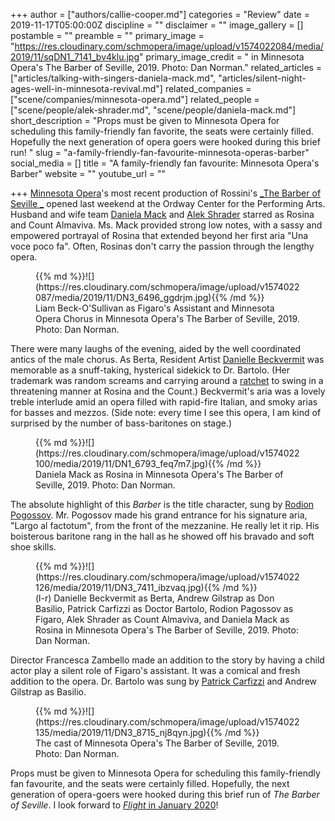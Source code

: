+++
author = ["authors/callie-cooper.md"]
categories = "Review"
date = 2019-11-17T05:00:00Z
discipline = ""
disclaimer = ""
image_gallery = []
postamble = ""
preamble = ""
primary_image = "https://res.cloudinary.com/schmopera/image/upload/v1574022084/media/2019/11/sqDN1_7141_bv4klu.jpg"
primary_image_credit = " in Minnesota Opera's The Barber of Seville, 2019. Photo: Dan Norman."
related_articles = ["articles/talking-with-singers-daniela-mack.md", "articles/silent-night-ages-well-in-minnesota-revival.md"]
related_companies = ["scene/companies/minnesota-opera.md"]
related_people = ["scene/people/alek-shrader.md", "scene/people/daniela-mack.md"]
short_description = "Props must be given to Minnesota Opera for scheduling this family-friendly fan favorite, the seats were certainly filled. Hopefully the next generation of opera goers were hooked during this brief run! "
slug = "a-family-friendly-fan-favourite-minnesota-operas-barber"
social_media = []
title = "A family-friendly fan favourite: Minnesota Opera's Barber"
website = ""
youtube_url = ""

+++
[Minnesota Opera](/scene/companies/minnesota-opera/)'s most recent production of Rossini's [_The Barber of Seville _](https://mnopera.org/season/2019-2020/the-barber-of-seville/) opened last weekend at the Ordway Center for the Performing Arts. Husband and wife team [Daniela Mack](/talking-with-singers-daniela-mack/) and [Alek Shrader](/scene/people/alek-shrader/) starred as Rosina and Count Almaviva. Ms. Mack provided strong low notes, with a sassy and empowered portrayal of Rosina that extended beyond her first aria "Una voce poco fa".  Often, Rosinas don't carry the passion through the lengthy opera.

<figure data-type="image">{{% md %}}![](https://res.cloudinary.com/schmopera/image/upload/v1574022087/media/2019/11/DN3_6496_ggdrjm.jpg){{% /md %}}

<figcaption>Liam Beck-O'Sullivan as Figaro's Assistant and Minnesota Opera Chorus in Minnesota Opera's The Barber of Seville, 2019. Photo: Dan Norman.</figcaption>  
</figure>

There were many laughs of the evening, aided by the well coordinated antics of the male chorus. As Berta, Resident Artist [Danielle Beckvermit](https://mnopera.org/biography/danielle-beckvermit/) was memorable as a snuff-taking, hysterical sidekick to Dr. Bartolo. (Her trademark was random screams and carrying around a [ratchet](https://en.wikipedia.org/wiki/Ratchet_(instrument)) to swing in a threatening manner at Rosina and the Count.) Beckvermit's aria was a lovely treble interlude amid an opera filled with rapid-fire Italian, and smoky arias for basses and mezzos. (Side note: every time I see this opera, I am kind of surprised by the number of bass-baritones on stage.)

<figure data-type="image">{{% md %}}![](https://res.cloudinary.com/schmopera/image/upload/v1574022100/media/2019/11/DN1_6793_feq7m7.jpg){{% /md %}}

<figcaption>Daniela Mack as Rosina in Minnesota Opera's The Barber of Seville, 2019. Photo: Dan Norman.</figcaption>  
</figure>

The absolute highlight of this _Barber_ is the title character, sung by [Rodion Pogossov](/scene/people/rodion-pogossov/). Mr. Pogossov made his grand entrance for his signature aria, "Largo al factotum", from the front of the mezzanine. He really let it rip. His boisterous baritone rang in the hall as he showed off his bravado and soft shoe skills.

<figure data-type="image">{{% md %}}![](https://res.cloudinary.com/schmopera/image/upload/v1574022126/media/2019/11/DN3_7411_ibzvaq.jpg){{% /md %}}

<figcaption>(l-r) Danielle Beckvermit as Berta, Andrew Gilstrap as Don Basilio, Patrick Carfizzi as Doctor Bartolo, Rodion Pagossov as Figaro, Alek Shrader as Count Almaviva, and Daniela Mack as Rosina in Minnesota Opera's The Barber of Seville, 2019. Photo: Dan Norman.</figcaption>  
</figure>

Director Francesca Zambello made an addition to the story by having a child actor play a silent role of Figaro's assistant. It was a comical and fresh addition to the opera. Dr. Bartolo was sung by [Patrick Carfizzi](/scene/people/patrick-carfizzi/)  and Andrew Gilstrap as Basilio.

<figure data-type="image">{{% md %}}![](https://res.cloudinary.com/schmopera/image/upload/v1574022135/media/2019/11/DN3_8715_nj8qyn.jpg){{% /md %}}

<figcaption>The cast of Minnesota Opera's The Barber of Seville, 2019. Photo: Dan Norman.</figcaption>  
</figure>

Props must be given to Minnesota Opera for scheduling this family-friendly fan favourite, and the seats were certainly filled. Hopefully, the next generation of opera-goers were hooked during this brief run of _The Barber of Seville_. I look forward to [_Flight_ in January 2020](https://mnopera.org/season/2019-2020/flight/)!